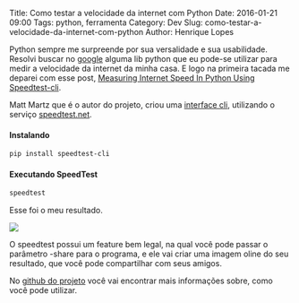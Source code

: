 Title: Como testar a velocidade da internet com Python
Date: 2016-01-21 09:00
Tags: python, ferramenta
Category: Dev
Slug: como-testar-a-velocidade-da-internet-com-python
Author: Henrique Lopes

Python sempre me surpreende por sua versalidade e sua usabilidade. Resolvi buscar no [google](https://www.google.com.br/) alguma lib python que eu pode-se utilizar para medir a velocidade da
internet da minha casa. E logo na primeira tacada me deparei com esse post, [Measuring Internet Speed In Python Using Speedtest-cli](http://www.raspberrypi-spy.co.uk/2015/03/measuring-internet-speed-in-python-using-speedtest-cli/).

Matt Martz que é o autor do projeto, criou uma [interface cli](https://www.techopedia.com/definition/3337/command-line-interface-cli), utilizando o serviço [speedtest.net](http://www.speedtest.net).

#### Instalando

```bash
pip install speedtest-cli
```

#### Executando SpeedTest

```bash
speedtest
```

Esse foi o meu resultado.

![](//blog.henriquelopes.com.br/imagens/screen-shot.png)

O speedtest possui um feature bem legal, na qual você pode passar o parâmetro -share para o programa,
e ele vai criar uma imagem oline do seu resultado, que você pode compartilhar com seus amigos.

No [github do projeto](https://github.com/sivel/speedtest-cli) você vai encontrar mais informações sobre,
como você pode utilizar.
